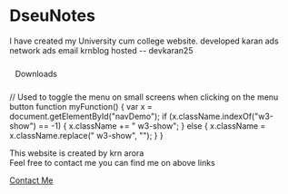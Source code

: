 # DseuNotes
I have created my University cum college website.
developed karan
ads network 
ads email krnblog
hosted -- devkaran25 

<!DOCTYPE html>
<html lang="en">
<head>
    <meta charset="UTF-8">
    <meta http-equiv="X-UA-Compatible" content="IE=edge">
    <meta name="viewport" content="width=device-width, initial-scale=1.0">
    <title>RIT - downloads</title>
    <link rel="stylesheet" href="https://www.w3schools.com/w3css/4/w3.css">
    <link rel="stylesheet" href="https://fonts.googleapis.com/css?family=Lato">
    <link rel="stylesheet" href="https://fonts.googleapis.com/css?family=Montserrat">
    <link rel="stylesheet" href="https://cdnjs.cloudflare.com/ajax/libs/font-awesome/4.7.0/css/font-awesome.min.css">
</head>
<style type="text/css">
    .tg  {border-collapse:collapse;border-spacing:0;}
    .tg td{border-color:black;border-style:solid;border-width:1px;font-family:Arial, sans-serif;font-size:14px;
      overflow:hidden;padding:10px 5px;word-break:normal;}
    .tg th{border-color:black;border-style:solid;border-width:1px;font-family:Arial, sans-serif;font-size:14px;
      font-weight:normal;overflow:hidden;padding:10px 5px;word-break:normal;}
    .tg .tg-u89u{font-family:Verdana, Geneva, sans-serif !important;font-size:13px;font-weight:bold;text-align:left;vertical-align:top}
    .tg .tg-ht73{font-family:Verdana, Geneva, sans-serif !important;font-size:13px;text-align:left;vertical-align:top}
    .td{
        min-width: 120px;
        max-width: 150px;
        }
    .w-center {
    display: flex;
    align-items: center;
    justify-content: center;
    }
    </style>
<body>
<!-- header  -->
    <div class="w3-top  w3-blue w3-bar w3-card">
        <div style="padding: 10px">Downloads</div>
    </div>

<!-- header ends -->

</body>
</html>












<div class="w3-bar w3-blue w3-card w3-left-align w3-large">
    <!-- Nav icon -->
    <a class="w3-bar-item w3-button w3-hide-medium w3-hide-large w3-right w3-padding-large w3-hover-white w3-large w3-blue" href="javascript:void(0);" onclick="myFunction()" title="Toggle Navigation Menu"><i class="fa fa-bars"></i></a>
  </div>





  <div id="navDemo" class="w3-bar-block w3-white w3-hide w3-hide-large w3-hide-medium w3-large">

  </div>




// Used to toggle the menu on small screens when clicking on the menu button
function myFunction() {
  var x = document.getElementById("navDemo");
  if (x.className.indexOf("w3-show") == -1) {
    x.className += " w3-show";
  } else { 
    x.className = x.className.replace(" w3-show", "");
  }
}



<footer class="w3-container w3-padding-64 w3-center w3-opacity"> 
  <div class="w3-xlarge w3-padding-2">
    <i class="fa fa-linkedin w3-hover-opacity"></i>
    <i class="fa fa-instagram w3-hover-opacity"></i>
    <i class="fa fa-youtube w3-hover-opacity"></i>
    <!-- <i class="fa fa-snapchat w3-hover-opacity"></i> -->
    <!-- <i class="fa fa-pinterest-p w3-hover-opacity"></i> -->
    <!-- <i class="fa fa-twitter w3-hover-opacity"></i> -->
 </div>
 <p>This website is created by krn arora <br> Feel free to contact me you can find me on above links</p>
 <a class="w3-button w3-round-xxlarge w3-black w3-margin-bottom"href="https://www.w3schools.com/spaces" target="_blank" >Contact Me</a>
 <!-- Footer end. -->
 </footer>
